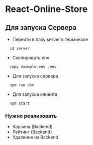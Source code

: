 # React-Online-Store

## Для запуска Сервера

+ Перейти в паку server в терминале
```
  cd server
```

+ Скопировать env  
```
  copy example.env .env
```

+ Для запуска сервера
```
  npm run dev
```

+ Для запуска клиента
```
  npm start
```


### Нужно реализовать
+ Корзина (Backend)
+ Рейтинг (Backend)
+ Удаление из Backend
